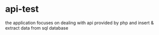 # api-test
the application focuses on dealing with api provided by php and insert &amp; extract data from sql database 
